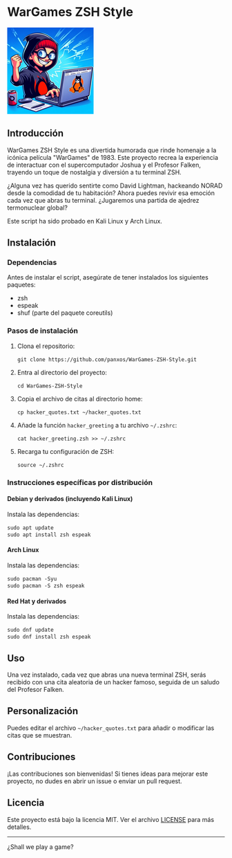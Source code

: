 # WarGames ZSH Style

![WarGames ZSH Style Logo](https://raw.githubusercontent.com/panxos/ConfServerDebian/main/panxos_logo.png)

## Introducción

WarGames ZSH Style es una divertida humorada que rinde homenaje a la icónica película "WarGames" de 1983. Este proyecto recrea la experiencia de interactuar con el supercomputador Joshua y el Profesor Falken, trayendo un toque de nostalgia y diversión a tu terminal ZSH.

¿Alguna vez has querido sentirte como David Lightman, hackeando NORAD desde la comodidad de tu habitación? Ahora puedes revivir esa emoción cada vez que abras tu terminal. ¿Jugaremos una partida de ajedrez termonuclear global?

Este script ha sido probado en Kali Linux y Arch Linux.

## Instalación

### Dependencias

Antes de instalar el script, asegúrate de tener instalados los siguientes paquetes:

- zsh
- espeak
- shuf (parte del paquete coreutils)

### Pasos de instalación

1. Clona el repositorio:
   ```
   git clone https://github.com/panxos/WarGames-ZSH-Style.git
   ```

2. Entra al directorio del proyecto:
   ```
   cd WarGames-ZSH-Style
   ```

3. Copia el archivo de citas al directorio home:
   ```
   cp hacker_quotes.txt ~/hacker_quotes.txt
   ```

4. Añade la función `hacker_greeting` a tu archivo `~/.zshrc`:
   ```
   cat hacker_greeting.zsh >> ~/.zshrc
   ```

5. Recarga tu configuración de ZSH:
   ```
   source ~/.zshrc
   ```

### Instrucciones específicas por distribución

#### Debian y derivados (incluyendo Kali Linux)

Instala las dependencias:
```
sudo apt update
sudo apt install zsh espeak
```

#### Arch Linux

Instala las dependencias:
```
sudo pacman -Syu
sudo pacman -S zsh espeak
```

#### Red Hat y derivados

Instala las dependencias:
```
sudo dnf update
sudo dnf install zsh espeak
```

## Uso

Una vez instalado, cada vez que abras una nueva terminal ZSH, serás recibido con una cita aleatoria de un hacker famoso, seguida de un saludo del Profesor Falken.

## Personalización

Puedes editar el archivo `~/hacker_quotes.txt` para añadir o modificar las citas que se muestran.

## Contribuciones

¡Las contribuciones son bienvenidas! Si tienes ideas para mejorar este proyecto, no dudes en abrir un issue o enviar un pull request.

## Licencia

Este proyecto está bajo la licencia MIT. Ver el archivo [LICENSE](LICENSE) para más detalles.

---

¿Shall we play a game?

